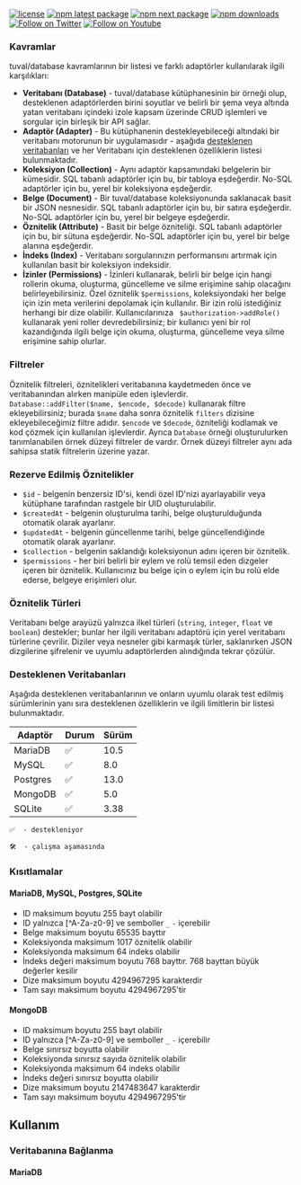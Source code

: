 
[![license](https://img.shields.io/badge/license-MIT-blue.svg)](https://github.com/tuvalframework/database/blob/main/LICENSE)
[![npm latest package](https://img.shields.io/npm/v/@tuval/database/latest.svg)](https://www.npmjs.com/package/@tuval/database)
[![npm next package](https://img.shields.io/npm/v/@tuval/database/next.svg)](https://www.npmjs.com/package/@tuval/database)
[![npm downloads](https://img.shields.io/npm/dm/@tuval/database.svg)](https://www.npmjs.com/package/@tuval/database)
[![Follow on Twitter](https://img.shields.io/twitter/follow/tuvalframework.svg?label=follow+tuvalframework)](https://twitter.com/tuvalframework)
[![Follow on Youtube](https://img.shields.io/youtube/channel/views/UCIvOMAYBuLllvPIJp0o-opQ?style=social)](https://www.youtube.com/channel/UCIvOMAYBuLllvPIJp0o-opQ)

### Kavramlar

tuval/database kavramlarının bir listesi ve farklı adaptörler kullanılarak ilgili karşılıkları:

- **Veritabanı (Database)** - tuval/database kütüphanesinin bir örneği olup, desteklenen adaptörlerden birini soyutlar ve belirli bir şema veya altında yatan veritabanı içindeki izole kapsam üzerinde CRUD işlemleri ve sorgular için birleşik bir API sağlar.
- **Adaptör (Adapter)** - Bu kütüphanenin destekleyebileceği altındaki bir veritabanı motorunun bir uygulamasıdır - aşağıda [desteklenen veritabanları](#supported-databases) ve her Veritabanı için desteklenen özelliklerin listesi bulunmaktadır.
- **Koleksiyon (Collection)** - Aynı adaptör kapsamındaki belgelerin bir kümesidir. SQL tabanlı adaptörler için bu, bir tabloya eşdeğerdir. No-SQL adaptörler için bu, yerel bir koleksiyona eşdeğerdir.
- **Belge (Document)** - Bir tuval/database koleksiyonunda saklanacak basit bir JSON nesnesidir. SQL tabanlı adaptörler için bu, bir satıra eşdeğerdir. No-SQL adaptörler için bu, yerel bir belgeye eşdeğerdir.
- **Öznitelik (Attribute)** - Basit bir belge özniteliği. SQL tabanlı adaptörler için bu, bir sütuna eşdeğerdir. No-SQL adaptörler için bu, yerel bir belge alanına eşdeğerdir.
- **İndeks (Index)** - Veritabanı sorgularınızın performansını artırmak için kullanılan basit bir koleksiyon indeksidir.
- **İzinler (Permissions)** - İzinleri kullanarak, belirli bir belge için hangi rollerin okuma, oluşturma, güncelleme ve silme erişimine sahip olacağını belirleyebilirsiniz. Özel öznitelik `$permissions`, koleksiyondaki her belge için izin meta verilerini depolamak için kullanılır. Bir izin rolü istediğiniz herhangi bir dize olabilir. Kullanıcılarınıza ` $authorization->addRole()` kullanarak yeni roller devredebilirsiniz; bir kullanıcı yeni bir rol kazandığında ilgili belge için okuma, oluşturma, güncelleme veya silme erişimine sahip olurlar.

### Filtreler

Öznitelik filtreleri, öznitelikleri veritabanına kaydetmeden önce ve veritabanından alırken manipüle eden işlevlerdir. `Database::addFilter($name, $encode, $decode)` kullanarak filtre ekleyebilirsiniz; burada `$name` daha sonra öznitelik `filters` dizisine ekleyebileceğimiz filtre adıdır. `$encode` ve `$decode`, özniteliği kodlamak ve kod çözmek için kullanılan işlevlerdir. Ayrıca `Database` örneği oluşturulurken tanımlanabilen örnek düzeyi filtreler de vardır. Örnek düzeyi filtreler aynı ada sahipsa statik filtrelerin üzerine yazar.

### Rezerve Edilmiş Öznitelikler

- `$id` - belgenin benzersiz ID'si, kendi özel ID'nizi ayarlayabilir veya kütüphane tarafından rastgele bir UID oluşturulabilir.
- `$createdAt` - belgenin oluşturulma tarihi, belge oluşturulduğunda otomatik olarak ayarlanır.
- `$updatedAt` - belgenin güncellenme tarihi, belge güncellendiğinde otomatik olarak ayarlanır.
- `$collection` - belgenin saklandığı koleksiyonun adını içeren bir öznitelik.
- `$permissions` - her biri belirli bir eylem ve rolü temsil eden dizgeler içeren bir öznitelik. Kullanıcınız bu belge için o eylem için bu rolü elde ederse, belgeye erişimleri olur.

### Öznitelik Türleri

Veritabanı belge arayüzü yalnızca ilkel türleri (`string`, `integer`, `float` ve `boolean`) destekler; bunlar her ilgili veritabanı adaptörü için yerel veritabanı türlerine çevrilir. Diziler veya nesneler gibi karmaşık türler, saklanırken JSON dizgilerine şifrelenir ve uyumlu adaptörlerden alındığında tekrar çözülür.

### Desteklenen Veritabanları

Aşağıda desteklenen veritabanlarının ve onların uyumlu olarak test edilmiş sürümlerinin yanı sıra desteklenen özelliklerin ve ilgili limitlerin bir listesi bulunmaktadır.

| Adaptör | Durum | Sürüm |
|---------|---------|---|
| MariaDB | ✅ | 10.5 |
| MySQL | ✅ | 8.0 |
| Postgres | ✅ | 13.0 |
| MongoDB | ✅ | 5.0 |
| SQLite | ✅ | 3.38 |

` ✅  - destekleniyor `

` 🛠  - çalışma aşamasında `

### Kısıtlamalar 

#### MariaDB, MySQL, Postgres, SQLite
- ID maksimum boyutu 255 bayt olabilir
- ID yalnızca [^A-Za-z0-9] ve semboller `_` `-` içerebilir
- Belge maksimum boyutu 65535 bayttır
- Koleksiyonda maksimum 1017 öznitelik olabilir
- Koleksiyonda maksimum 64 indeks olabilir
- İndeks değeri maksimum boyutu 768 bayttır. 768 bayttan büyük değerler kesilir
- Dize maksimum boyutu 4294967295 karakterdir
- Tam sayı maksimum boyutu 4294967295'tir

#### MongoDB
- ID maksimum boyutu 255 bayt olabilir
- ID yalnızca [^A-Za-z0-9] ve semboller `_` `-` içerebilir
- Belge sınırsız boyutta olabilir
- Koleksiyonda sınırsız sayıda öznitelik olabilir 
- Koleksiyonda maksimum 64 indeks olabilir
- İndeks değeri sınırsız boyutta olabilir
- Dize maksimum boyutu 2147483647 karakterdir 
- Tam sayı maksimum boyutu 4294967295'tir 

## Kullanım

### Veritabanına Bağlanma 

#### MariaDB
